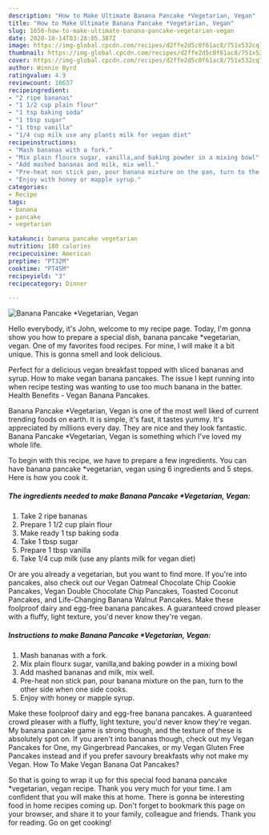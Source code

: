 ```yaml
---
description: "How to Make Ultimate Banana Pancake *Vegetarian, Vegan"
title: "How to Make Ultimate Banana Pancake *Vegetarian, Vegan"
slug: 1650-how-to-make-ultimate-banana-pancake-vegetarian-vegan
date: 2020-10-14T03:28:05.387Z
image: https://img-global.cpcdn.com/recipes/d2ffe2d5c0f61ac8/751x532cq70/banana-pancake-vegetarian-vegan-recipe-main-photo.jpg
thumbnail: https://img-global.cpcdn.com/recipes/d2ffe2d5c0f61ac8/751x532cq70/banana-pancake-vegetarian-vegan-recipe-main-photo.jpg
cover: https://img-global.cpcdn.com/recipes/d2ffe2d5c0f61ac8/751x532cq70/banana-pancake-vegetarian-vegan-recipe-main-photo.jpg
author: Winnie Byrd
ratingvalue: 4.9
reviewcount: 10637
recipeingredient:
- "2 ripe bananas"
- "1 1/2 cup plain flour"
- "1 tsp baking soda"
- "1 tbsp sugar"
- "1 tbsp vanilla"
- "1/4 cup milk use any plants milk for vegan diet"
recipeinstructions:
- "Mash bananas with a fork."
- "Mix plain flourx sugar, vanilla,and baking powder in a mixing bowl"
- "Add mashed bananas and milk, mix well."
- "Pre-heat non stick pan, pour banana mixture on the pan, turn to the other side when one side cooks."
- "Enjoy with honey or mapple syrup."
categories:
- Recipe
tags:
- banana
- pancake
- vegetarian

katakunci: banana pancake vegetarian 
nutrition: 180 calories
recipecuisine: American
preptime: "PT32M"
cooktime: "PT45M"
recipeyield: "3"
recipecategory: Dinner

---
```



![Banana Pancake *Vegetarian, Vegan](https://img-global.cpcdn.com/recipes/d2ffe2d5c0f61ac8/751x532cq70/banana-pancake-vegetarian-vegan-recipe-main-photo.jpg)

Hello everybody, it's John, welcome to my recipe page. Today, I'm gonna show you how to prepare a special dish, banana pancake *vegetarian, vegan. One of my favorites food recipes. For mine, I will make it a bit unique. This is gonna smell and look delicious.

Perfect for a delicious vegan breakfast topped with sliced bananas and syrup. How to make vegan banana pancakes. The issue I kept running into when recipe testing was wanting to use too much banana in the batter. Health Benefits - Vegan Banana Pancakes.

Banana Pancake *Vegetarian, Vegan is one of the most well liked of current trending foods on earth. It is simple, it's fast, it tastes yummy. It's appreciated by millions every day. They are nice and they look fantastic. Banana Pancake *Vegetarian, Vegan is something which I've loved my whole life.


To begin with this recipe, we have to prepare a few ingredients. You can have banana pancake *vegetarian, vegan using 6 ingredients and 5 steps. Here is how you cook it.

<!--inarticleads1-->

##### The ingredients needed to make Banana Pancake *Vegetarian, Vegan:

1. Take 2 ripe bananas
1. Prepare 1 1/2 cup plain flour
1. Make ready 1 tsp baking soda
1. Take 1 tbsp sugar
1. Prepare 1 tbsp vanilla
1. Take 1/4 cup milk (use any plants milk for vegan diet)


Or are you already a vegetarian, but you want to find more. If you&#39;re into pancakes, also check out our Vegan Oatmeal Chocolate Chip Cookie Pancakes, Vegan Double Chocolate Chip Pancakes, Toasted Coconut Pancakes, and Life-Changing Banana Walnut Pancakes. Make these foolproof dairy and egg-free banana pancakes. A guaranteed crowd pleaser with a fluffy, light texture, you&#39;d never know they&#39;re vegan. 

<!--inarticleads2-->

##### Instructions to make Banana Pancake *Vegetarian, Vegan:

1. Mash bananas with a fork.
1. Mix plain flourx sugar, vanilla,and baking powder in a mixing bowl
1. Add mashed bananas and milk, mix well.
1. Pre-heat non stick pan, pour banana mixture on the pan, turn to the other side when one side cooks.
1. Enjoy with honey or mapple syrup.


Make these foolproof dairy and egg-free banana pancakes. A guaranteed crowd pleaser with a fluffy, light texture, you&#39;d never know they&#39;re vegan. My banana pancake game is strong though, and the texture of these is absolutely spot on. If you aren&#39;t into bananas though, check out my Vegan Pancakes for One, my Gingerbread Pancakes, or my Vegan Gluten Free Pancakes instead and if you prefer savoury breakfasts why not make my Vegan. How To Make Vegan Banana Oat Pancakes? 

So that is going to wrap it up for this special food banana pancake *vegetarian, vegan recipe. Thank you very much for your time. I am confident that you will make this at home. There is gonna be interesting food in home recipes coming up. Don't forget to bookmark this page on your browser, and share it to your family, colleague and friends. Thank you for reading. Go on get cooking!
